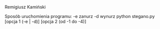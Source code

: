 Remigiusz Kamiński


Sposób uruchomienia programu:
    -e zanurz -d wynurz
    python stegano.py [opcja 1 (-e | -d)] [opcja 2 (od -1 do -4)]